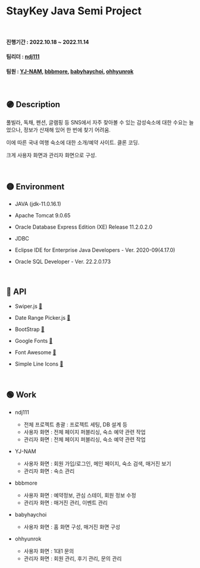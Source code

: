 # StayKey Java Semi Project

<br/>

#### 진행기간 : 2022.10.18 ~ 2022.11.14
#### 팀리더 : [ndj111](https://github.com/ndj11)
#### 팀원 : [YJ-NAM](https://github.com/YJ-NAM), [bbbmore](https://github.com/bbbmore), [babyhaychoi](https://github.com/yslparis00), [ohhyunrok](https://github.com/ohhyunrok)

<br/>

## :purple_circle: Description
풀빌라, 독채, 펜션, 글램핑 등 SNS에서 자주 찾아볼 수 있는 감성숙소에 대한 수요는 늘었으나, 정보가 산재해 있어 한 번에 찾기 어려움.

이에 따른 국내 여행 숙소에 대한 소개/예약 사이트. 클론 코딩.

크게 사용자 화면과 관리자 화면으로 구성.

<br/>

## :yellow_circle: Environment

- JAVA (jdk-11.0.16.1)

- Apache Tomcat 9.0.65
- Oracle Database Express Edition (XE) Release 11.2.0.2.0
- JDBC
- Eclipse IDE for Enterprise Java Developers - Ver. 2020-09(4.17.0)
- Oracle SQL Developer - Ver. 22.2.0.173


<br/>

## :red_circle: API

- Swiper.js [:link:](https://swiperjs.com/)

- Date Range Picker.js [:link:](https://www.daterangepicker.com/)
- BootStrap [:link:](https://getbootstrap.com/)
- Google Fonts [:link:](https://fonts.google.com/)
- Font Awesome [:link:](https://fontawesome.com/)
- Simple Line Icons [:link:](https://simplelineicons.github.io/)


<br/>

## :green_circle: Work

- ndj111
  - 전체 프로젝트 총괄 : 프로젝트 세팅, DB 설계 등
  - 사용자 화면 : 전체 페이지 퍼블리싱, 숙소 예약 관련 작업
  - 관리자 화면 : 전체 페이지 퍼블리싱, 숙소 예약 관련 작업

- YJ-NAM
  - 사용자 화면 : 회원 가입/로그인, 메인 페이지, 숙소 검색, 매거진 보기
  - 관리자 화면 : 숙소 관리
- bbbmore
  - 사용자 화면 : 예약정보, 관심 스테이, 회원 정보 수정
  - 관리자 화면 : 매거진 관리, 이벤트 관리
- babyhaychoi
  - 사용자 화면 : 홈 화면 구성, 매거진 화면 구성
- ohhyunrok
  - 사용자 화면 : 1대1 문의
  - 관리자 화면 : 회원 관리, 후기 관리, 문의 관리



